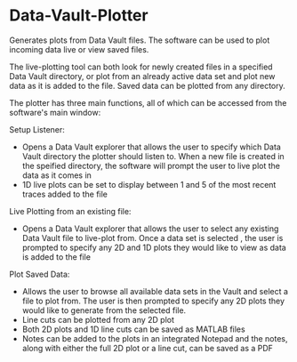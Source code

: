 ﻿# Data-Vault-Plotter
 
Generates plots from Data Vault files. The software can be used to plot incoming data live or view saved files.  

The live-plotting tool can both look for newly created files in a specified Data Vault directory, or plot from an already active data set and plot new data as it is added to the file. Saved data can be plotted from any directory.
 
The plotter has three main functions, all of which can be accessed from the software's main window:
 
 Setup Listener:
 - Opens a Data Vault explorer that allows the user to specify which Data Vault directory the plotter should listen to. When a new file is created in the speified directory, the software will prompt the user to live plot the data as it comes in
 - 1D live plots can be set to display between 1 and 5 of the most recent traces added to the file
 
 Live Plotting from an existing file:
 - Opens a Data Vault explorer that allows the user to select any existing Data Vault file to live-plot from. Once a data set is selected , the user is prompted to specify any 2D and 1D plots they would like to view as data is added to the file
 
 Plot Saved Data:
 - Allows the user to browse all available data sets in the Vault and select a file to plot from. The user is then prompted to specify any 2D plots they would like to generate from the selected file.
 - Line cuts can be plotted from any 2D plot
 - Both 2D plots and 1D line cuts can be saved as MATLAB files
 - Notes can be added to the plots in an integrated Notepad and the notes, along with either the full 2D plot or a line cut, can be saved as a PDF

